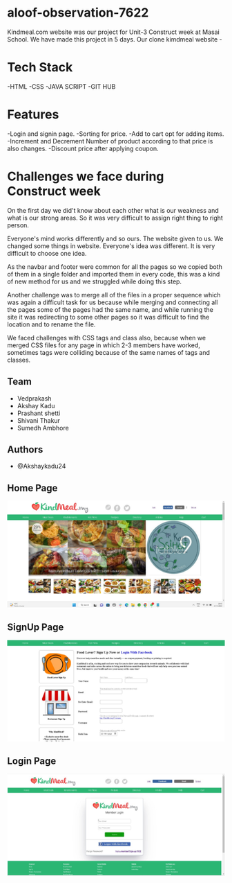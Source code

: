 ﻿# aloof-observation-7622
 
 Kindmeal.com website was our project for Unit-3 Construct week at Masai School. We have made this project in 5 days.
Our clone kimdmeal website - 

# Tech Stack
 
-HTML -CSS -JAVA SCRIPT -GIT HUB

# Features

-Login and signin page. -Sorting for price. -Add to cart opt for adding items. -Increment and Decrement Number of product according to that price is also changes. -Discount price after applying coupon.

# Challenges we face during Construct week

On the first day we did't know about each other what is our weakness and what is our strong areas. So it was very difficult to assign right thing to right person.

Everyone's mind works differently and so ours. The website given to us. We changed some things in website. Everyone's idea was different. It is very difficult to choose one idea.

As the navbar and footer were common for all the pages so we copied both of them in a single folder and imported them in every code, this was a kind of new method for us and we struggled while doing this step.

Another challenge was to merge all of the files in a proper sequence which was again a difficult task for us because while merging and connecting all the pages some of the pages had the same name, and while running the site it was redirecting to some other pages so it was difficult to find the location and to rename the file.

We faced challenges with CSS tags and class also, because when we merged CSS files for any page in which 2-3 members have worked, sometimes tags were colliding because of the same names of tags and classes.

## Team
* Vedprakash
* Akshay Kadu
* Prashant shetti 
* Shivani Thakur
* Sumedh Ambhore
## Authors
* @Akshaykadu24

## Home Page

<p align="center">
  <img src="images/1.jpeg" width="auto" alt="accessibility text">
</p>

## SignUp Page

<p align="center">
  <img src="images/2.jpeg" width="auto" alt="accessibility text">
</p>

## Login Page

<p align="center">
  <img src="images/3.jpeg" width="auto" alt="accessibility text">
</p>

